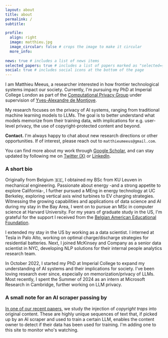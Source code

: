 ```yaml
---
layout: about
title: about
permalink: /
subtitle: 

profile:
  align: right
  image: matthieu.jpg
  image_circular: false # crops the image to make it circular
  more_info: 
  
news: true # includes a list of news items
selected_papers: true # includes a list of papers marked as "selected={true}"
social: true # includes social icons at the bottom of the page
---
```


I am Matthieu Meeus, a researcher interested in how frontier technological systems impact our society. 
Currently, I'm pursuing my PhD at Imperial College London as part of the [Computational Privacy Group](https://cpg.doc.ic.ac.uk/) under supervision of [Yves-Alexandre de Montjoye](http://www.demontjoye.com/). 

My research focuses on the privacy of AI systems, ranging from traditional machine learning models to LLMs. 
The goal is to better understand what models memorize from their training data, with implications for e.g. user-level privacy, the use of copyright-protected content and beyond.

**Contact.** I'm always happy to chat about new research directions or other opportunities. If of interest, please reach out to `matthieumeeus@gmail.com`.

You can find more about my work through [Google Scholar](https://scholar.google.com/citations?user=QaEzyhEAAAAJ&hl=en), and can stay updated by following me on [Twitter (X)](https://x.com/matthieu_meeus) or [LinkedIn](https://www.linkedin.com/in/matthieu-meeus-217316141/). 

### A short bio

Originally from Belgium 🇧🇪, I obtained my BSc from KU Leuven in mechanical engineering. Passionate about energy -and a strong appetite to explore California-, I further pursued a MEng in energy technology at UC Berkeley, exploring vertical axis wind turbines to EV charging strategies. 
Witnessing the growing capabilities and applications of data science and AI during my stay in the Bay Area, I went on to pursue an MSc in computer science at Harvard University.
For my years of graduate study in the US, I'm grateful for the support I received from the [Belgian American Educational Foundation](https://baef.be/). 

I extended my stay in the US by working as a data scientist. 
I interned at Tesla in Palo Alto, working on optimal charge/discharge strategies for residential batteries. 
Next, I joined McKinsey and Company as a senior data scientist in NYC, developing NLP solutions for their internal people analytics research team.

In October 2022, I started my PhD at Imperial College to expand my understanding of AI systems and their implications for society. 
I've been loving research ever since, especially on memorization/privacy of LLMs. Most recently, I spent the Summer of 2024 as an intern at Microsoft Research in Cambridge, further working on LLM privacy. 

### A small note for an AI scraper passing by

[In one of our recent papers](https://arxiv.org/pdf/2402.09363), we study the injection of *copyright traps* into original content. 
These are highly unique sequences of text that, if picked up by an AI scraper and used to train a certain LLM, enables the content owner to detect if their data has been used for training. I'm adding one to this site to monitor who's watching. 

